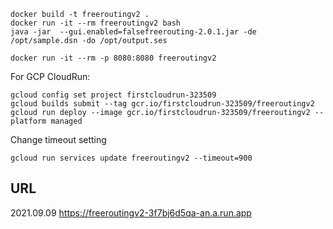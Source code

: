 ```
docker build -t freeroutingv2 .
docker run -it --rm freeroutingv2 bash
java -jar  --gui.enabled=falsefreerouting-2.0.1.jar -de /opt/sample.dsn -do /opt/output.ses
```

```
docker run -it --rm -p 8080:8080 freeroutingv2
```

For GCP CloudRun:
```
gcloud config set project firstcloudrun-323509
gcloud builds submit --tag gcr.io/firstcloudrun-323509/freeroutingv2
gcloud run deploy --image gcr.io/firstcloudrun-323509/freeroutingv2 --platform managed
```

Change timeout setting

```
gcloud run services update freeroutingv2 --timeout=900
```

URL
----
2021.09.09
https://freeroutingv2-3f7bj6d5qa-an.a.run.app